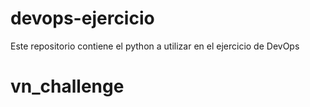 # devops-ejercicio
Este repositorio contiene el python a utilizar en el ejercicio de DevOps
# vn_challenge
